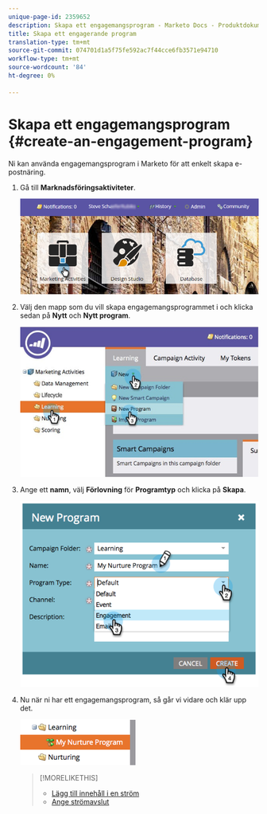 ```yaml
---
unique-page-id: 2359652
description: Skapa ett engagemangsprogram - Marketo Docs - Produktdokumentation
title: Skapa ett engagerande program
translation-type: tm+mt
source-git-commit: 074701d1a5f75fe592ac7f44cce6fb3571e94710
workflow-type: tm+mt
source-wordcount: '84'
ht-degree: 0%

---
```



# Skapa ett engagemangsprogram {#create-an-engagement-program}

Ni kan använda engagemangsprogram i Marketo för att enkelt skapa e-postnäring.

1. Gå till **Marknadsföringsaktiviteter**.

   ![](assets/login-marketing-activities.png)

1. Välj den mapp som du vill skapa engagemangsprogrammet i och klicka sedan på **Nytt** och **Nytt program**.

   ![](assets/newprogramlifecycle.jpg)

1. Ange ett **namn**, välj **Förlovning** för **Programtyp** och klicka på **Skapa**.

   ![](assets/image2014-9-15-15-3a35-3a32.png)

1. Nu när ni har ett engagemangsprogram, så går vi vidare och klär upp det.

   ![](assets/image2014-9-15-15-3a35-3a38.png)

   >[!MORELIKETHIS]
   >
   >* [Lägg till innehåll i en ström](/help/marketo/product-docs/email-marketing/drip-nurturing/creating-an-engagement-program/add-a-stream.md)
   >* [Ange strömavslut](/help/marketo/product-docs/email-marketing/drip-nurturing/engagement-program-streams/set-stream-cadence.md)

